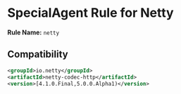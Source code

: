 # SpecialAgent Rule for Netty

**Rule Name:** `netty`

## Compatibility

```xml
<groupId>io.netty</groupId>
<artifactId>netty-codec-http</artifactId>
<version>[4.1.0.Final,5.0.0.Alpha1)</version>
```